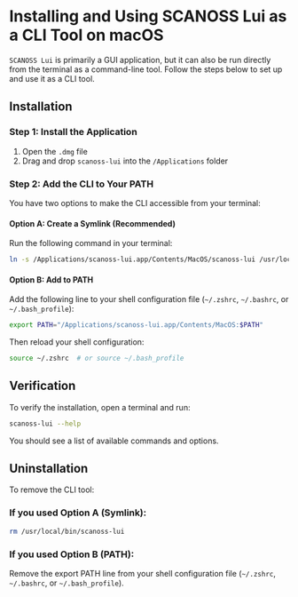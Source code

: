 # Installing and Using SCANOSS Lui as a CLI Tool on macOS

`SCANOSS Lui` is primarily a GUI application, but it can also be run directly from the terminal as a command-line tool. Follow the steps below to set up and use it as a CLI tool.

## Installation

### Step 1: Install the Application
1. Open the `.dmg` file
2. Drag and drop `scanoss-lui` into the `/Applications` folder

### Step 2: Add the CLI to Your PATH

You have two options to make the CLI accessible from your terminal:

#### Option A: Create a Symlink (Recommended)
Run the following command in your terminal:
```bash
ln -s /Applications/scanoss-lui.app/Contents/MacOS/scanoss-lui /usr/local/bin/scanoss-lui
```

#### Option B: Add to PATH
Add the following line to your shell configuration file (`~/.zshrc`, `~/.bashrc`, or `~/.bash_profile`):
```bash
export PATH="/Applications/scanoss-lui.app/Contents/MacOS:$PATH"
```

Then reload your shell configuration:
```bash
source ~/.zshrc  # or source ~/.bash_profile
```

## Verification

To verify the installation, open a terminal and run:
```bash
scanoss-lui --help
```

You should see a list of available commands and options.

## Uninstallation

To remove the CLI tool:

### If you used Option A (Symlink):
```bash
rm /usr/local/bin/scanoss-lui
```

### If you used Option B (PATH):
Remove the export PATH line from your shell configuration file (`~/.zshrc`, `~/.bashrc`, or `~/.bash_profile`).
